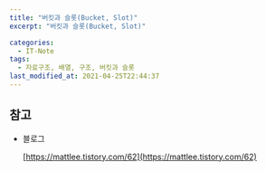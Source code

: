 ```yaml
---
title: "버킷과 슬롯(Bucket, Slot)"
excerpt: "버킷과 슬롯(Bucket, Slot)"

categories:
  - IT-Note
tags:
  - 자료구조, 배열, 구조, 버킷과 슬롯
last_modified_at: 2021-04-25T22:44:37
---
```


## 참고

- 블로그

    [https://mattlee.tistory.com/62](https://mattlee.tistory.com/62)